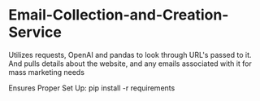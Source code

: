 # Email-Collection-and-Creation-Service
Utilizes requests, OpenAI and pandas to look through URL's passed to it. And pulls details about the website, and any emails associated with it for mass marketing needs


Ensures Proper Set Up: 
  pip install -r requirements
